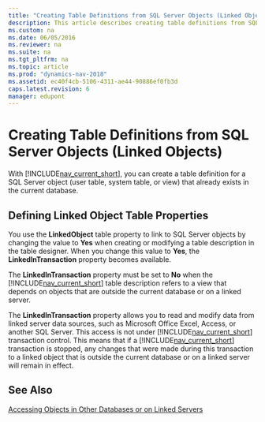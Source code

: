 ```yaml
---
title: "Creating Table Definitions from SQL Server Objects (Linked Objects)"
description: This article describes creating table definitions from SQL Server objects (linked objects).
ms.custom: na
ms.date: 06/05/2016
ms.reviewer: na
ms.suite: na
ms.tgt_pltfrm: na
ms.topic: article
ms.prod: "dynamics-nav-2018"
ms.assetid: ec40f4cb-5106-4311-ae44-90886ef0fb3d
caps.latest.revision: 6
manager: edupont
---
```

# Creating Table Definitions from SQL Server Objects (Linked Objects)
With [!INCLUDE[nav_current_short](includes/nav_current_short_md.md)], you can create a table definition for a SQL Server object \(user table, system table, or view\) that already exists in the current database.  
  
## Defining Linked Object Table Properties  
 You use the **LinkedObject** table property to link to SQL Server objects by changing the value to **Yes** when creating or modifying a table description in the table designer. When you change this value to **Yes**, the **LinkedInTransaction** property becomes available.  
  
 The **LinkedInTransaction** property must be set to **No** when the [!INCLUDE[nav_current_short](includes/nav_current_short_md.md)] table description refers to a view that depends on objects that are outside the current database or on a linked server.  
  
 The **LinkedInTransaction** property allows you to read and modify data from linked server data sources, such as Microsoft Office Excel, Access, or another SQL Server. This access is not under [!INCLUDE[nav_current_short](includes/nav_current_short_md.md)] transaction control. This means that if a [!INCLUDE[nav_current_short](includes/nav_current_short_md.md)] transaction is stopped, any changes that were made during this transaction to a linked object that is outside the current database or on a linked server will remain in effect.  
  
## See Also  
 [Accessing Objects in Other Databases or on Linked Servers](Accessing-Objects-in-Other-Databases-or-on-Linked-Servers.md)